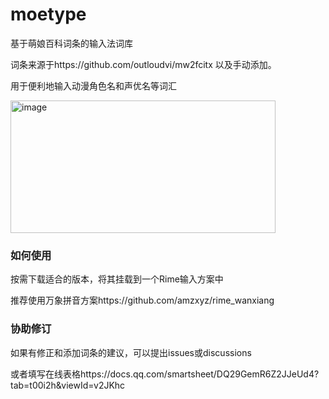 # moetype
基于萌娘百科词条的输入法词库

词条来源于https://github.com/outloudvi/mw2fcitx
以及手动添加。

用于便利地输入动漫角色名和声优名等词汇

<img width="424" height="212" alt="image" src="https://github.com/user-attachments/assets/84c59dd3-fe2f-41bb-81ac-57998a51da90" />

### 如何使用
按需下载适合的版本，将其挂载到一个Rime输入方案中

推荐使用万象拼音方案https://github.com/amzxyz/rime_wanxiang

### 协助修订

如果有修正和添加词条的建议，可以提出issues或discussions

或者填写在线表格https://docs.qq.com/smartsheet/DQ29GemR6Z2JJeUd4?tab=t00i2h&viewId=v2JKhc
